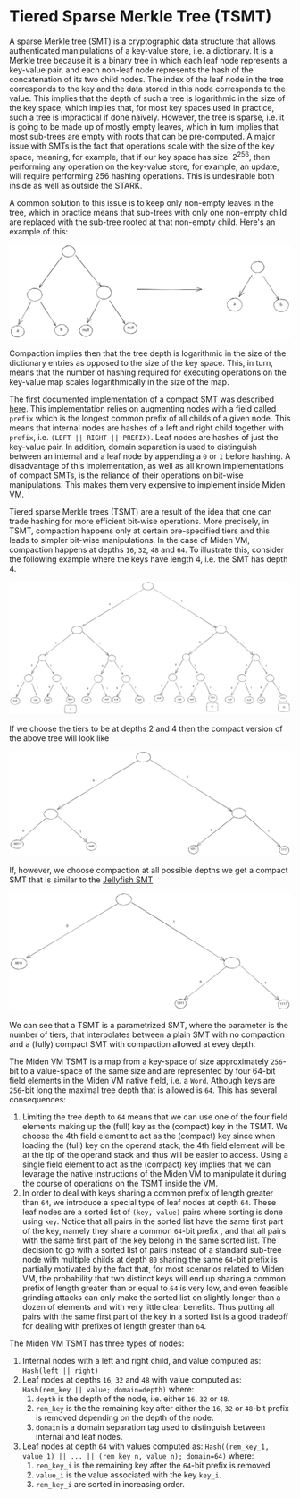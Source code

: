 # Tiered Sparse Merkle Tree (TSMT)
A sparse Merkle tree (SMT) is a cryptographic data structure that allows authenticated manipulations of a key-value store, i.e. a dictionary. It is a Merkle tree because it is
a binary tree in which each leaf node represents a key-value pair, and each non-leaf node represents the hash of the concatenation of its two child nodes. The index of the
leaf node in the tree corresponds to the key and the data stored in this node corresponds to the value. This implies that the depth of such a tree is logarithmic in the size of the key space, which implies that, for most key spaces used in practice, such a tree is impractical if done naively. However, the tree is sparse, i.e. it is going to be made up of mostly empty leaves, which in turn implies that most sub-trees are empty with roots that can be pre-computed. 
A major issue with SMTs is the fact that operations scale with the size of the key space, meaning, for example, that if our key space has size $~ 2^{256}$, then performing any operation on the key-value store, for example, an update, will require performing $256$ hashing operations. This is undesirable both inside as well as outside the STARK.


A common solution to this issue is to keep only non-empty leaves in the tree, which in practice means that sub-trees with only one non-empty child are replaced with the sub-tree rooted at that non-empty child. Here's an example of this:

<p align="center">
    <img src="./diagram/../../diagrams/crypto-primitives/tsmt/tsmt_compaction_example.svg">
</p>


Compaction implies then that the tree depth is logarithmic in the size of the dictionary entries as opposed to the size of the key space. This, in turn, means that the number of hashing required for executing operations on the key-value map scales logarithmically in the size of the map.

The first documented implementation of a compact SMT was described [here](https://github.com/proofchains/python-proofmarshal/blob/master/proofmarshal/merbinnertree.py). This implementation relies on augmenting nodes with
a field called `prefix` which is the longest common prefix of all childs of a given node. This means that internal nodes are hashes of a left and right child together with `prefix`, i.e. `(LEFT || RIGHT || PREFIX)`. Leaf nodes are hashes of just the key-value pair. In addition, domain separation is used to distinguish
between an internal and a leaf node by appending a `0` or `1` before hashing.
A disadvantage of this implementation, as well as all known implementations of compact SMTs, is the reliance of their operations on bit-wise manipulations. This makes them very expensive to implement inside Miden VM.

Tiered sparse Merkle trees (TSMT) are a result of the idea that one can trade hashing for more efficient bit-wise operations. More precisely, in TSMT, compaction happens only at certain pre-specified tiers and this leads to simpler bit-wise manipulations. In the case of Miden VM, compaction happens at depths `16`, `32`, `48` and `64`. To illustrate this, consider the following example where the keys have length 4, i.e. the SMT has depth 4.

<p align="center">
    <img src="./diagram/../../diagrams/crypto-primitives/tsmt/tsmt_non_compact.svg">
</p>

If we choose the tiers to be at depths 2 and 4 then the compact version of the above tree will look like

<p align="center">
    <img src="./diagram/../../diagrams/crypto-primitives/tsmt/tsmt_compact_2.svg">
</p>

If, however, we choose compaction at all possible depths we get a compact SMT that is similar to the [Jellyfish SMT](https://developers.diem.com/papers/jellyfish-merkle-tree/2021-01-14.pdf)

<p align="center">
    <img src="./diagram/../../diagrams/crypto-primitives/tsmt/tsmt_compact_1.svg">
</p>

We can see that a TSMT is a parametrized SMT, where the parameter is the number of tiers, that interpolates between a plain SMT with no compaction and a  (fully) compact SMT with compaction allowed at evey depth.


The Miden VM TSMT is a map from a key-space of size approximately `256`-bit to a value-space of the same size and are represented by four $64$-bit field elements in the Miden VM native field, i.e. a `Word`. Athough keys are `256`-bit long the maximal tree depth that is allowed is `64`. This has several consequences:

1. Limiting the tree depth to `64` means that we can use one of the four field elements making up the (full) key as the (compact) key in the TSMT. We choose the 4th field element to act as the (compact) key since when loading the (full) key on the operand stack, the 4th field element will be at the tip of the operand stack and thus will be easier to access. Using a single field element to act as the (compact) key implies that we can levarage the native instructions of the Miden VM to manipulate it during the course of operations on the TSMT inside the VM.
2. In order to deal with keys sharing a common prefix of length greater than `64`, we introduce a special type of leaf nodes at depth `64`. These leaf nodes are a sorted list of `(key, value)` pairs where sorting is done using `key`. Notice that all pairs in the sorted list have the same first part of the key, namely they share a common `64`-bit prefix , and that all pairs with the same first part of the key belong in the same sorted list. The decision to go with a sorted list of pairs instead of a standard sub-tree node with multiple childs at depth `80` sharing the same `64`-bit prefix is partially motivated by the fact that, for most scenarios related to Miden VM, the probability that two distinct keys will end up sharing a common prefix of length greater than or equal to `64` is very low, and even feasible grinding attacks can only make the sorted list on slightly longer than a dozen of elements and with very little clear benefits. Thus putting all pairs with the same first part of the key in a sorted list is a good tradeoff for dealing with prefixes of length greater than `64`.

The Miden VM TSMT has three types of nodes:
1. Internal nodes with a left and right child, and value computed as: `Hash(left || right)`
2. Leaf nodes at depths `16`, `32` and `48` with value computed as: `Hash(rem_key || value; domain=depth)` where:
   1. `depth` is the depth of the node, i.e. either `16`, `32` or `48`.
   2. `rem_key` is the the remaining key after either the `16`, `32` or `48`-bit prefix is removed depending on the depth of the node.
   3. `domain` is a domain separation tag used to distinguish between internal and leaf nodes.
3. Leaf nodes at depth `64` with values computed as: `Hash((rem_key_1, value_1) || ... || (rem_key_n, value_n); domain=64)` where:
   1. `rem_key_i` is the remaining key after the `64`-bit prefix is removed.
   2. `value_i` is the value associated with the key `key_i`.
   3. `rem_key_i` are sorted in increasing order.